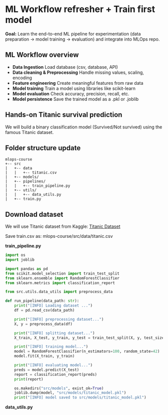 # ML Workflow refresher + Train first model

**Goal:** Learn the end-to-end ML pipeline for experimentation (data preparation -> model training -> evaluation) and integrate into MLOps repo.

## ML Workflow overview

- **Data Ingestion** Load database (csv, database, API)
- **Data cleaning & Preprocessing** Handle missing values, scaling, encoding
- **Feature engineering** Create meaningful features from raw data
- **Model training** Train a model using libraries like scikit-learn
- **Model evaluation** Check accuracy, precision, recall, etc.
- **Model persistence** Save the trained model as a .pkl or .joblib

## **Hands-on** Titanic survival prediction

We will build a binary classification model (Survived/Not survived) using the famous Titanic dataset.

## Folder structure update

```
mlops-course
+-- src
|   +-- data
|   |   +-- titanic.csv
|   +-- models/
|   +-- pipelines/
|   |   +-- train_pipeline.py
|   +-- utils/
|   |   +-- data_utils.py
|   +-- train.py
```

## Download dataset
We will use Titanic dataset from Kaggle:
[Titanic Dataset](https://www.kaggle.com/c/titanic/data)

Save train.csv as: mlops-course/src/data/titanic.csv

**train_pipeline.py**

```python
import os
import joblib

import pandas as pd
from scikit.model_selection import train_test_split
from sklearn.ensemble import RandomForestClassifier
from sklearn.metrics import classification_report

from src.utils.data_utils import preprocess_data

def run_pipeline(data_path: str):
    print("[INFO] Loading dataset ...")
    df = pd.read_csv(data_path)

    print("[INFO] preprocessing dataset...")
    X, y = preprocess_data(df)

    print("[INFO] splitting dataset...")
    X_train, X_test, y_train, y_test = train_test_split(X, y, test_size=0.2, random_state=42)

    print("[INFO] training model...")
    model = RandomForestClassifier(n_estimators=100, random_state=42)
    model.fit(X_train, y_train)

    print("[INFO] evaluating model...")
    preds = model.predict(X_test)
    report = classification_report(preds)
    print(report)

    os.makedirs("src/models", exist_ok=True)
    joblib.dump(model, "src/models/titanic_model.pkl")
    print("[INFO] model saved to src/models/titanic_model.pkl")
```

**data_utils.py**

```python
```
